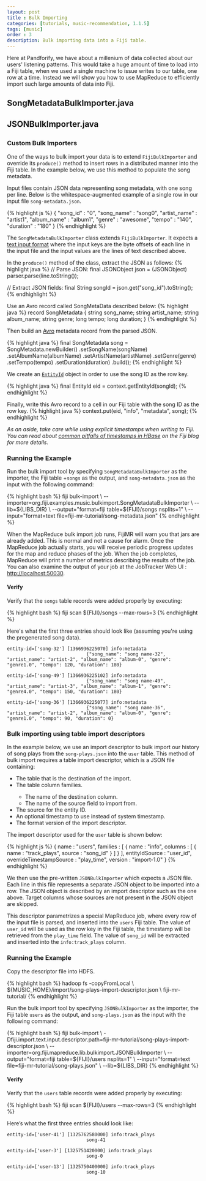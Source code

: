 ```yaml
---
layout: post
title : Bulk Importing
categories: [tutorials, music-recommendation, 1.1.5]
tags: [music]
order : 3
description: Bulk importing data into a Fiji table.
---
```

Here at Pandforify, we have about a millenium of data collected about our users' listening patterns.
This would take a huge amount of time to load into a Fiji table, when we used a single machine to
issue writes to our table, one row at a time. Instead we will show you how to use MapReduce to
efficiently import such large amounts of data into Fiji.

<div id="accordion-container">
  <h2 class="accordion-header"> SongMetadataBulkImporter.java </h2>
    <div class="accordion-content">
    <script src="http://gist-it.appspot.com/github/fijiproject/fiji-music/raw/fiji-music-1.1.5/src/main/java/org/fiji/examples/music/bulkimport/SongMetadataBulkImporter.java"> </script>
  </div>
  <h2 class="accordion-header"> JSONBulkImporter.java </h2>
    <div class="accordion-content">
    <script src="http://gist-it.appspot.com/github/fijiproject/fiji-mapreduce-lib/raw/fiji-mapreduce-lib-root-1.1.5/fiji-mapreduce-lib/src/main/java/org/fiji/mapreduce/lib/bulkimport/JSONBulkImporter.java"> </script>
  </div>
</div>

<h3 style="margin-top:0px;padding-top:10px;">Custom Bulk Importers</h3>

One of the ways to bulk import your data is to extend `FijiBulkImporter` and override its `produce()` method
to insert rows in a distributed manner into the Fiji table. In the example below, we use this method to populate the song
metadata.

Input files contain JSON data representing song metadata, with one song per line. Below is the whitespace-augmented
example of a single row in our input file `song-metadata.json`.

{% highlight js %}
{
    "song_id" : "0",
    "song_name" : "song0",
    "artist_name" : "artist1",
    "album_name" : "album1",
    "genre" : "awesome",
    "tempo" : "140",
    "duration" : "180"
}
{% endhighlight %}

The `SongMetadataBulkImporter` class extends `FijiBulkImporter`. It expects a
[text input format]({{site.userguide_mapreduce_1_2_6}}/command-line-tools/#input) where the
input keys are the byte offsets of each line in the input file and the input values are the lines
of text described above.

In the `produce()` method of the class, extract the JSON as follows:
{% highlight java %}
// Parse JSON:
final JSONObject json = (JSONObject) parser.parse(line.toString());

// Extract JSON fields:
final String songId = json.get("song_id").toString();
{% endhighlight %}

Use an Avro record called SongMetaData described below:
{% highlight java %}
record SongMetadata {
    string song_name;
    string artist_name;
    string album_name;
    string genre;
    long tempo;
    long duration;
}
{% endhighlight %}

Then build an [Avro]({{site.userguide_mapreduce_1_2_6}}/working-with-avro) metadata record from the parsed JSON.


{% highlight java %}
final SongMetadata song = SongMetadata.newBuilder()
    .setSongName(songName)
    .setAlbumName(albumName)
    .setArtistName(artistName)
    .setGenre(genre)
    .setTempo(tempo)
    .setDuration(duration)
    .build();
{% endhighlight %}

We create an [`EntityId`]({{site.api_schema_1_4_0}}/EntityId.html) object in order to use the song ID
as the row key.

{% highlight java %}
final EntityId eid = context.getEntityId(songId);
{% endhighlight %}

Finally, write this Avro record to a cell in our Fiji table with the song ID as the row key.
{% highlight java %}
context.put(eid, "info", "metadata", song);
{% endhighlight %}

*As an aside, take care while using explicit timestamps when writing to Fiji. You can read about
[common pitfalls of timestamps in HBase](http://www.fiji.org/2013/02/13/common-pitfalls-of-timestamps-in-hbase/) on the Fiji blog
for more details.*

### Running the Example

Run the bulk import tool by specifying `SongMetadataBulkImporter` as the importer, the Fiji table
+`songs` as the output, and `song-metadata.json` as the input with the following command:

<div class="userinput">
{% highlight bash %}
fiji bulk-import \
    --importer=org.fiji.examples.music.bulkimport.SongMetadataBulkImporter \
    --lib=${LIBS_DIR} \
    --output="format=fiji table=${FIJI}/songs nsplits=1" \
    --input="format=text file=fiji-mr-tutorial/song-metadata.json"
{% endhighlight %}
</div>

When the MapReduce bulk import job runs, FijiMR will warn you that jars are already added.
This is normal and not a cause for alarm.  Once the MapReduce job actually starts, you will
receive periodic progress updates for the map and reduce phases of the job.  When the job
completes, MapReduce will print a number of metrics describing the results of the job. You can also
examine the output of your job at the JobTracker Web UI : [http://localhost:50030](http://localhost:50030).

#### Verify

Verify that the `songs` table records were added properly by executing:

<div class="userinput">
{% highlight bash %}
fiji scan ${FIJI}/songs --max-rows=3
{% endhighlight %}
</div>

Here's what the first three entries should look like (assuming you're using the pregenerated song data).

    entity-id=['song-32'] [1366936225070] info:metadata
                                 {"song_name": "song name-32", "artist_name": "artist-2", "album_name": "album-0", "genre": "genre1.0", "tempo": 120, "duration": 180}

    entity-id=['song-49'] [1366936225102] info:metadata
                                 {"song_name": "song name-49", "artist_name": "artist-3", "album_name": "album-1", "genre": "genre4.0", "tempo": 150, "duration": 180}

    entity-id=['song-36'] [1366936225077] info:metadata
                                 {"song_name": "song name-36", "artist_name": "artist-2", "album_name": "album-0", "genre": "genre1.0", "tempo": 90, "duration": 0}

### Bulk importing using table import descriptors

In the example below, we use an import descriptor to bulk import our history of song plays from the
`song-plays.json` into the `user` table. This method of bulk import requires a table import
descriptor, which is a JSON file containing:

<ul>
<li>The table that is the destination of the import.</li>
<li>The table column families.</li>
<ul>
<li>The name of the destination column.</li>
<li>The name of the source field to import from.</li>
</ul>
<li>The source for the entity ID.</li>
<li>An optional timestamp to use instead of system timestamp.</li>
<li>The format version of the import descriptor.</li>
</ul>

The import descriptor used for the `user` table is shown below:

{% highlight js %}
{
  name : "users",
  families : [ {
    name : "info",
    columns : [ {
      name : "track_plays",
      source : "song_id"
    } ]
  } ],
  entityIdSource : "user_id",
  overrideTimestampSource : "play_time",
  version : "import-1.0"
}
{% endhighlight %}

We then use the pre-written `JSONBulkImporter` which expects a JSON file. Each line in this file
represents a separate JSON object to be imported into a row. The JSON object is described by an
import descriptor such as the one above. Target columns whose sources are not present in the JSON
object are skipped.

This descriptor parametrizes a special MapReduce job, where every row of the input file is parsed,
and inserted into the `users` Fiji table. The value of `user_id` will
be used as the row key in the Fiji table, the timestamp will be retrieved from the `play_time`
field. The value of `song_id` will be extracted and inserted into the `info:track_plays` column.

### Running the Example

Copy the descriptor file into HDFS.

<div class="userinput">
{% highlight bash %}
hadoop fs -copyFromLocal \
    ${MUSIC_HOME}/import/song-plays-import-descriptor.json \
    fiji-mr-tutorial/
{% endhighlight %}
</div>

Run the bulk import tool by specifying `JSONBulkImporter` as the importer, the Fiji table `users`
as the output, and `song-plays.json` as the input with the following command:

<div class="userinput">
{% highlight bash %}
fiji bulk-import \
    -Dfiji.import.text.input.descriptor.path=fiji-mr-tutorial/song-plays-import-descriptor.json \
    --importer=org.fiji.mapreduce.lib.bulkimport.JSONBulkImporter \
    --output="format=fiji table=${FIJI}/users nsplits=1" \
    --input="format=text file=fiji-mr-tutorial/song-plays.json" \
    --lib=${LIBS_DIR}
{% endhighlight %}
</div>

#### Verify

Verify that the `users` table records were added properly by executing:

<div class="userinput">
{% highlight bash %}
fiji scan ${FIJI}/users --max-rows=3
{% endhighlight %}
</div>

Here’s what the first three entries should look like:

    entity-id=['user-41'] [1325762580000] info:track_plays
                                 song-41

    entity-id=['user-3'] [1325751420000] info:track_plays
                                 song-0

    entity-id=['user-13'] [1325750400000] info:track_plays
                                 song-10

